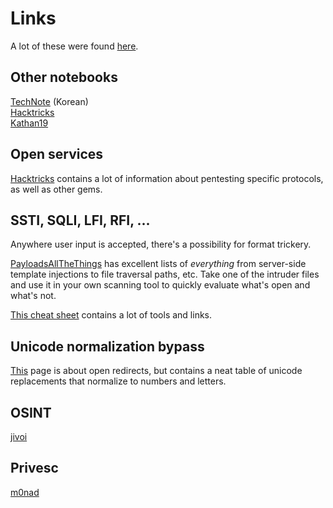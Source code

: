 # Links

A lot of these were found [here](https://github.com/collections/ctf-cybersec-resources).

## Other notebooks

[TechNote](https://www.lazenca.net/display/TEC/TechNote) \(Korean\)  
[Hacktricks](https://book.hacktricks.xyz/)  
[Kathan19](https://kathan19.gitbook.io/howtohunt/)  


## Open services

[Hacktricks](https://book.hacktricks.xyz/) contains a lot of information about pentesting specific protocols, as well as other gems.

## SSTI, SQLI, LFI, RFI, ...

Anywhere user input is accepted, there's a possibility for format trickery.

[PayloadsAllTheThings](https://github.com/swisskyrepo/PayloadsAllTheThings) has excellent lists of _everything_ from server-side template injections to file traversal paths, etc. Take one of the intruder files and use it in your own scanning tool to quickly evaluate what's open and what's not.

[This cheat sheet](https://github.com/riramar/Web-Attack-Cheat-Sheet) contains a lot of tools and links.

## Unicode normalization bypass

[This](https://www.hahwul.com/phoenix/ssrf-open-redirect) page is about open redirects, but contains a neat table of unicode replacements that normalize to numbers and letters.

## OSINT

[jivoi](https://github.com/jivoi/awesome-osint)

## Privesc

[m0nad](https://github.com/m0nad/awesome-privilege-escalation)


